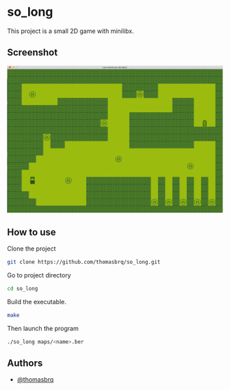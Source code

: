 # so_long
This project is a small 2D game with minilibx.

## Screenshot

![game screenshot](https://raw.githubusercontent.com/thomasbrq/so_long/master/readme_img/game.png)

## How to use

Clone the project
```bash
git clone https://github.com/thomasbrq/so_long.git
```

Go to project directory
```bash
cd so_long
```

Build the executable.
```bash
make
```

Then launch the program
```bash
./so_long maps/<name>.ber
```

## Authors

- [@thomasbrq](https://www.github.com/thomasbrq)
